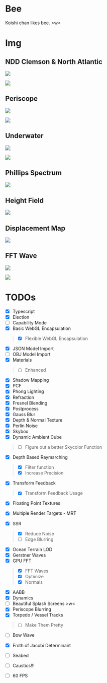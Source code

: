 # Bee

Koishi chan likes bee. \>w<

# Img

## NDD Clemson & North Atlantic

![](docs/metal.png)

![](docs/ambient.png)

## Periscope

![](docs/periscope.jpg)

![](docs/explosion.png)

## Underwater

![](docs/underwater.png)

![](docs/gradient.png)

## Phillips Spectrum

![](docs/h0.jpg)

## Height Field

![](docs/h.jpg)

## Displacement Map

![](docs/displacement.png)

## FFT Wave

![](docs/fftwave.png)

![](docs/fftwave2.png)

# TODOs

- [X] Typescript
- [X] Election
- [ ] Capability Mode
- [X] Basic WebGL Encapsulation
> - [X] Flexible WebGL Encapsulation
- [X] JSON Model Import
- [ ] OBJ Model Import
- [X] Materials
> - [ ] Enhanced
- [X] Shadow Mapping
- [X] PCF
- [X] Phong Lighting
- [X] Refraction
- [X] Fresnel Blending
- [X] Postprocess
- [X] Gauss Blur
- [X] Depth & Normal Texture
- [X] Perlin Noise
- [X] Skybox
- [X] Dynamic Ambient Cube
> - [ ] Figure out a better Skycolor Function 
- [X] Depth Based Raymarching
> - [X] Filter function
> - [X] Increase Precision
- [X] Transform Feedback
> - [X] Transform Feedback Usage
- [X] Floating Point Textures
- [X] Multiple Render Targets - MRT

- [X] SSR
> - [X] Reduce Noise
> - [ ] Edge Blurring
- [X] Ocean Terrain LOD
- [X] Gerstner Waves
- [X] GPU FFT
> - [X] FFT Waves
> - [X] Optimize
> - [X] Normals
- [X] AABB
- [X] Dynamics
- [ ] Beautiful Splash Screens \>w<
- [X] Periscope Blurring
- [X] Torpedo / Vessel Tracks
> - [ ] Make Them Pretty
- [ ] Bow Wave
- [X] Froth of Jacobi Determinant
- [ ] Seabed
- [ ] Caustics!!!

- [ ] 60 FPS